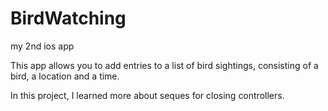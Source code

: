 BirdWatching
============

my 2nd ios app

This app allows you to add entries to a list of bird sightings, consisting of a bird, a location and a time.

In this project, I learned more about seques for closing controllers.
